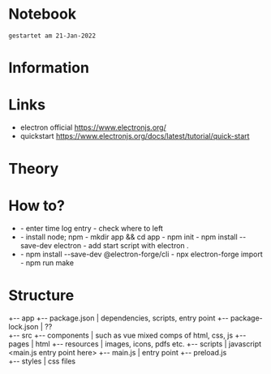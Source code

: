 # Notebook
`gestartet am 21-Jan-2022`  

# Information

# Links
- electron official
    https://www.electronjs.org/
- quickstart
    https://www.electronjs.org/docs/latest/tutorial/quick-start

# Theory

# How to?
- <start to work>
    - enter time log entry
    - check where to left

- <getting started>
    - install node; npm
    - mkdir app && cd app
    - npm init
    - npm install --save-dev electron
    - add start script with electron . 

- <packaging and dist through electron forge>
    - npm install --save-dev @electron-forge/cli
    - npx electron-forge import
    - npm run make

# Structure
+-- app
    +-- package.json                | dependencies, scripts, entry point
    +-- package-lock.json           | ??                  
    +-- src
        +-- components              | such as vue mixed comps of html, css, js
        +-- pages                   | html
        +-- resources               | images, icons, pdfs etc.
        +-- scripts                 | javascript <main.js entry point here>
            +-- main.js                 | entry point
            +-- preload.js     
        +-- styles                  | css files
